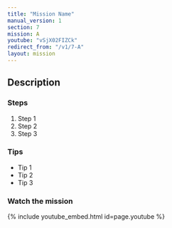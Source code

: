 ```yaml
---
title: "Mission Name"
manual_version: 1
section: 7
mission: A
youtube: "vSjX02FIZCk"
redirect_from: "/v1/7-A"
layout: mission
---
```




## Description

### Steps

1. Step 1
2. Step 2
3. Step 3

### Tips

* Tip 1
* Tip 2
* Tip 3

### Watch the mission

{% include youtube_embed.html id=page.youtube %}

